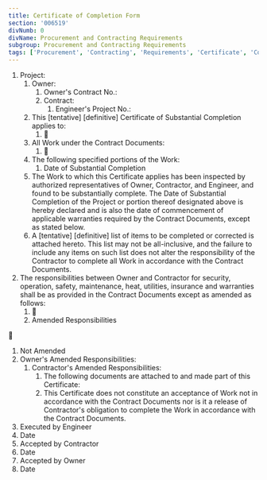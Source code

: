 ```yaml
---
title: Certificate of Completion Form
section: '006519'
divNumb: 0
divName: Procurement and Contracting Requirements
subgroup: Procurement and Contracting Requirements
tags: ['Procurement', 'Contracting', 'Requirements', 'Certificate', 'Completion', 'Form']
---
```


1. Project:
      1. Owner:
            1. Owner's Contract No.:
         1. Contract:
               1. Engineer's Project No.:
      2. This [tentative] [definitive] Certificate of Substantial Completion applies to:
            1. 
   2. All Work under the Contract Documents:
      1. 
   3. The following specified portions of the Work:
      1. Date of Substantial Completion
   4. The Work to which this Certificate applies has been inspected by authorized representatives of Owner, Contractor, and Engineer, and found to be substantially complete. The Date of Substantial Completion of the Project or portion thereof designated above is hereby declared and is also the date of commencement of applicable warranties required by the Contract Documents, except as stated below.
   5. A [tentative] [definitive] list of items to be completed or corrected is attached hereto. This list may not be all-inclusive, and the failure to include any items on such list does not alter the responsibility of the Contractor to complete all Work in accordance with the Contract Documents.
1. The responsibilities between Owner and Contractor for security, operation, safety, maintenance, heat, utilities, insurance and warranties shall be as provided in the Contract Documents except as amended as follows:
      1. 
   1. Amended Responsibilities


   1. Not Amended
   1. Owner's Amended Responsibilities:
      1. Contractor's Amended Responsibilities:
            1. The following documents are attached to and made part of this Certificate:
         1. This Certificate does not constitute an acceptance of Work not in accordance with the Contract Documents nor is it a release of Contractor's obligation to complete the Work in accordance with the Contract Documents.
   1. Executed by Engineer
   1. Date
   1. Accepted by Contractor
   1. Date
   1. Accepted by Owner
   1. Date

